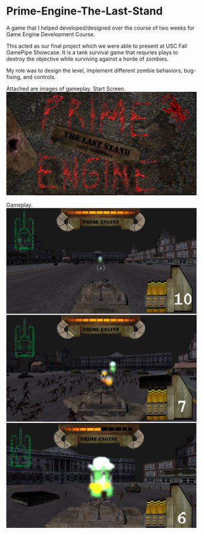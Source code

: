 # Prime-Engine-The-Last-Stand
A game that I helped developed/designed over the course of two weeks for Game Engine Development Course. 

This acted as our final project which we were able to present at USC Fall GamePipe Showcase. It is a tank survival game that requries plays to destroy the objective while surviving against a horde of zombies. 

My role was to design the level, implement different zombie behaviors, bug-fixing, and controls. 

Attached are images of gameplay. 
Start Screen.
![Alt text](https://github.com/jsannyjr/Prime-Engine-The-Last-Stand/blob/master/522%20Final%20Project%20Images/Startscreen.png "Start Screen")

Gameplay. 
![Alt text](https://github.com/jsannyjr/Prime-Engine-The-Last-Stand/blob/master/522%20Final%20Project%20Images/GamePlay1.png "Gameplay")
![Alt text](https://github.com/jsannyjr/Prime-Engine-The-Last-Stand/blob/master/522%20Final%20Project%20Images/Gameplay2.png "Gameplay")
![Alt text](https://github.com/jsannyjr/Prime-Engine-The-Last-Stand/blob/master/522%20Final%20Project%20Images/Gameplay3.png "Gameplay")
